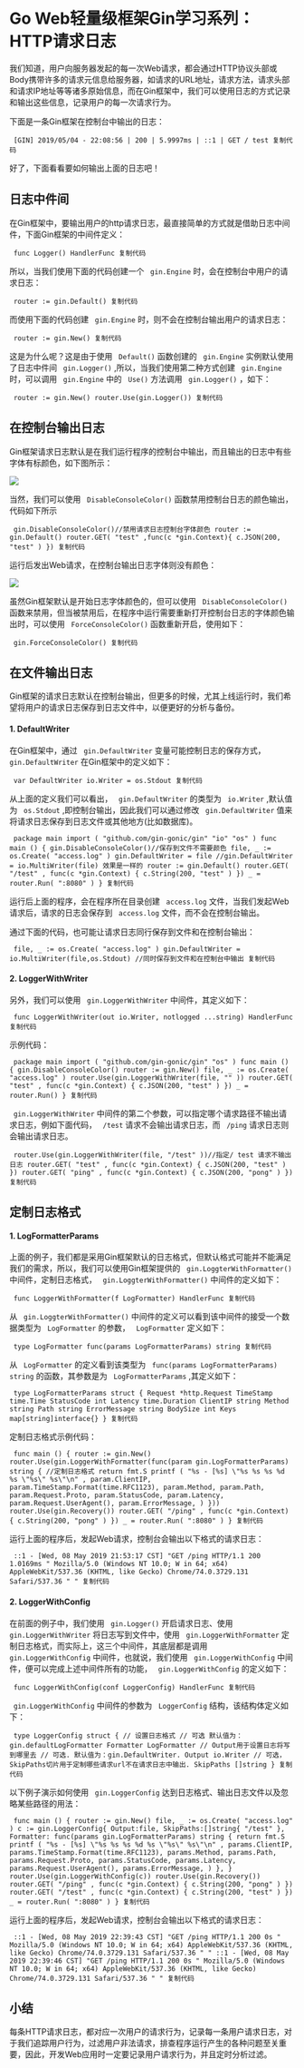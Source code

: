 # Go Web轻量级框架Gin学习系列：HTTP请求日志 #

我们知道，用户向服务器发起的每一次Web请求，都会通过HTTP协议头部或Body携带许多的请求元信息给服务器，如请求的URL地址，请求方法，请求头部和请求IP地址等等诸多原始信息，而在Gin框架中，我们可以使用日志的方式记录和输出这些信息，记录用户的每一次请求行为。

下面是一条Gin框架在控制台中输出的日志：

` [GIN] 2019/05/04 - 22:08:56 | 200 | 5.9997ms | ::1 | GET / test 复制代码`

好了，下面看看要如何输出上面的日志吧！

## 日志中件间 ##

在Gin框架中，要输出用户的http请求日志，最直接简单的方式就是借助日志中间件，下面Gin框架的中间件定义：

` func Logger() HandlerFunc 复制代码`

所以，当我们使用下面的代码创建一个 ` gin.Engine` 时，会在控制台中用户的请求日志：

` router := gin.Default() 复制代码`

而使用下面的代码创建 ` gin.Engine` 时，则不会在控制台输出用户的请求日志：

` router := gin.New() 复制代码`

这是为什么呢？这是由于使用 ` Default()` 函数创建的 ` gin.Engine` 实例默认使用了日志中件间 ` gin.Logger()` ,所以，当我们使用第二种方式创建 ` gin.Engine` 时，可以调用 ` gin.Engine` 中的 ` Use()` 方法调用 ` gin.Logger()` ，如下：

` router := gin.New() router.Use(gin.Logger()) 复制代码`

## 在控制台输出日志 ##

Gin框架请求日志默认是在我们运行程序的控制台中输出，而且输出的日志中有些字体有标颜色，如下图所示：

![](https://user-gold-cdn.xitu.io/2019/5/6/16a8d7ae9c5fd641?imageView2/0/w/1280/h/960/ignore-error/1)

当然，我们可以使用 ` DisableConsoleColor()` 函数禁用控制台日志的颜色输出，代码如下所示

` gin.DisableConsoleColor()//禁用请求日志控制台字体颜色 router := gin.Default() router.GET( "test" ,func(c *gin.Context){ c.JSON(200, "test" ) }) 复制代码`

运行后发出Web请求，在控制台输出日志字体则没有颜色：

![](https://user-gold-cdn.xitu.io/2019/5/6/16a8d7e120164486?imageView2/0/w/1280/h/960/ignore-error/1)

虽然Gin框架默认是开始日志字体颜色的，但可以使用 ` DisableConsoleColor()` 函数来禁用，但当被禁用后，在程序中运行需要重新打开控制台日志的字体颜色输出时，可以使用 ` ForceConsoleColor()` 函数重新开启，使用如下：

` gin.ForceConsoleColor() 复制代码`

## 在文件输出日志 ##

Gin框架的请求日志默认在控制台输出，但更多的时候，尤其上线运行时，我们希望将用户的请求日志保存到日志文件中，以便更好的分析与备份。

#### 1. DefaultWriter ####

在Gin框架中，通过 ` gin.DefaultWriter` 变量可能控制日志的保存方式， ` gin.DefaultWriter` 在Gin框架中的定义如下：

` var DefaultWriter io.Writer = os.Stdout 复制代码`

从上面的定义我们可以看出， ` gin.DefaultWriter` 的类型为 ` io.Writer` ,默认值为 ` os.Stdout` ,即控制台输出，因此我们可以通过修改 ` gin.DefaultWriter` 值来将请求日志保存到日志文件或其他地方(比如数据库)。

` package main import ( "github.com/gin-gonic/gin" "io" "os" ) func main () { gin.DisableConsoleColor()//保存到文件不需要颜色 file, _ := os.Create( "access.log" ) gin.DefaultWriter = file //gin.DefaultWriter = io.MultiWriter(file) 效果是一样的 router := gin.Default() router.GET( "/test" , func(c *gin.Context) { c.String(200, "test" ) }) _ = router.Run( ":8080" ) } 复制代码`

运行后上面的程序，会在程序所在目录创建 ` access.log` 文件，当我们发起Web请求后，请求的日志会保存到 ` access.log` 文件，而不会在控制台输出。

通过下面的代码，也可能让请求日志同行保存到文件和在控制台输出：

` file, _ := os.Create( "access.log" ) gin.DefaultWriter = io.MultiWriter(file,os.Stdout) //同时保存到文件和在控制台中输出 复制代码`

#### 2. LoggerWithWriter ####

另外，我们可以使用 ` gin.LoggerWithWriter` 中间件，其定义如下：

` func LoggerWithWriter(out io.Writer, notlogged ...string) HandlerFunc 复制代码`

示例代码：

` package main import ( "github.com/gin-gonic/gin" "os" ) func main () { gin.DisableConsoleColor() router := gin.New() file, _ := os.Create( "access.log" ) router.Use(gin.LoggerWithWriter(file, "" )) router.GET( "test" , func(c *gin.Context) { c.JSON(200, "test" ) }) _ = router.Run() } 复制代码`

` gin.LoggerWithWriter` 中间件的第二个参数，可以指定哪个请求路径不输出请求日志，例如下面代码， ` /test` 请求不会输出请求日志，而 ` /ping` 请求日志则会输出请求日志。

` router.Use(gin.LoggerWithWriter(file, "/test" ))//指定/ test 请求不输出日志 router.GET( "test" , func(c *gin.Context) { c.JSON(200, "test" ) }) router.GET( "ping" , func(c *gin.Context) { c.JSON(200, "pong" ) }) 复制代码`

## 定制日志格式 ##

#### 1. LogFormatterParams ####

上面的例子，我们都是采用Gin框架默认的日志格式，但默认格式可能并不能满足我们的需求，所以，我们可以使用Gin框架提供的 ` gin.LoggterWithFormatter()` 中间件，定制日志格式， ` gin.LoggterWithFormatter()` 中间件的定义如下：

` func LoggerWithFormatter(f LogFormatter) HandlerFunc 复制代码`

从 ` gin.LoggterWithFormatter()` 中间件的定义可以看到该中间件的接受一个数据类型为 ` LogFormatter` 的参数， ` LogFormatter` 定义如下：

` type LogFormatter func(params LogFormatterParams) string 复制代码`

从 ` LogFormatter` 的定义看到该类型为 ` func(params LogFormatterParams) string` 的函数，其参数是为 ` LogFormatterParams` ,其定义如下：

` type LogFormatterParams struct { Request *http.Request TimeStamp time.Time StatusCode int Latency time.Duration ClientIP string Method string Path string ErrorMessage string BodySize int Keys map[string]interface{} } 复制代码`

定制日志格式示例代码：

` func main () { router := gin.New() router.Use(gin.LoggerWithFormatter(func(param gin.LogFormatterParams) string { //定制日志格式 return fmt.S printf ( "%s - [%s] \"%s %s %s %d %s \"%s\" %s\"\n" , param.ClientIP, param.TimeStamp.Format(time.RFC1123), param.Method, param.Path, param.Request.Proto, param.StatusCode, param.Latency, param.Request.UserAgent(), param.ErrorMessage, ) })) router.Use(gin.Recovery()) router.GET( "/ping" , func(c *gin.Context) { c.String(200, "pong" ) }) _ = router.Run( ":8080" ) } 复制代码`

运行上面的程序后，发起Web请求，控制台会输出以下格式的请求日志：

` ::1 - [Wed, 08 May 2019 21:53:17 CST] "GET /ping HTTP/1.1 200 1.0169ms " Mozilla/5.0 (Windows NT 10.0; W in 64; x64) AppleWebKit/537.36 (KHTML, like Gecko) Chrome/74.0.3729.131 Safari/537.36 " " 复制代码`

#### 2. LoggerWithConfig ####

在前面的例子中，我们使用 ` gin.Logger()` 开启请求日志、使用 ` gin.LoggerWithWriter` 将日志写到文件中，使用 ` gin.LoggerWithFormatter` 定制日志格式，而实际上，这三个中间件，其底层都是调用 ` gin.LoggerWithConfig` 中间件，也就说，我们使用 ` gin.LoggerWithConfig` 中间件，便可以完成上述中间件所有的功能， ` gin.LoggerWithConfig` 的定义如下：

` func LoggerWithConfig(conf LoggerConfig) HandlerFunc 复制代码`

` gin.LoggerWithConfig` 中间件的参数为 ` LoggerConfig` 结构，该结构体定义如下：

` type LoggerConfig struct { // 设置日志格式 // 可选 默认值为：gin.defaultLogFormatter Formatter LogFormatter // Output用于设置日志将写到哪里去 // 可选. 默认值为：gin.DefaultWriter. Output io.Writer // 可选，SkipPaths切片用于定制哪些请求url不在请求日志中输出. SkipPaths []string } 复制代码`

以下例子演示如何使用 ` gin.LoggerConfig` 达到日志格式、输出日志文件以及忽略某些路径的用法：

` func main () { router := gin.New() file, _ := os.Create( "access.log" ) c := gin.LoggerConfig{ Output:file, SkipPaths:[]string{ "/test" }, Formatter: func(params gin.LogFormatterParams) string { return fmt.S printf ( "%s - [%s] \"%s %s %s %d %s \"%s\" %s\"\n" , params.ClientIP, params.TimeStamp.Format(time.RFC1123), params.Method, params.Path, params.Request.Proto, params.StatusCode, params.Latency, params.Request.UserAgent(), params.ErrorMessage, ) }, } router.Use(gin.LoggerWithConfig(c)) router.Use(gin.Recovery()) router.GET( "/ping" , func(c *gin.Context) { c.String(200, "pong" ) }) router.GET( "/test" , func(c *gin.Context) { c.String(200, "test" ) }) _ = router.Run( ":8080" ) } 复制代码`

运行上面的程序后，发起Web请求，控制台会输出以下格式的请求日志：

` ::1 - [Wed, 08 May 2019 22:39:43 CST] "GET /ping HTTP/1.1 200 0s " Mozilla/5.0 (Windows NT 10.0; W in 64; x64) AppleWebKit/537.36 (KHTML, like Gecko) Chrome/74.0.3729.131 Safari/537.36 " " ::1 - [Wed, 08 May 2019 22:39:46 CST] "GET /ping HTTP/1.1 200 0s " Mozilla/5.0 (Windows NT 10.0; W in 64; x64) AppleWebKit/537.36 (KHTML, like Gecko) Chrome/74.0.3729.131 Safari/537.36 " " 复制代码`

## 小结 ##

每条HTTP请求日志，都对应一次用户的请求行为，记录每一条用户请求日志，对于我们追踪用户行为，过滤用户非法请求，排查程序运行产生的各种问题至关重要，因此，开发Web应用时一定要记录用户请求行为，并且定时分析过滤。